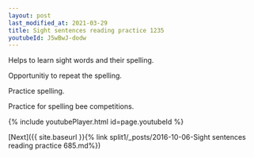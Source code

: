 ```yaml
---
layout: post
last_modified_at: 2021-03-29
title: Sight sentences reading practice 1235
youtubeId: J5wBwJ-dodw
---
```

 
 
Helps to learn sight words and their spelling.

Opportunitiy to repeat the spelling. 

Practice spelling. 
 
Practice for spelling bee competitions. 
 
{% include youtubePlayer.html id=page.youtubeId %}
 
 

[Next]({{ site.baseurl }}{% link  split1/_posts/2016-10-06-Sight sentences reading practice 685.md%})
 
